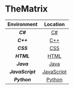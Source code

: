 # TheMatrix

| Environment      | Location                                                                                    |
|:----------------:|:-------------------------------------------------------------------------------------------:|
| **_C#_**         | [C#](https://github.com/Landon-Brown1/CodeDump/tree/master/C%23 "C#")                       |
| **_C++_**        | [C++](https://github.com/Landon-Brown1/CodeDump/tree/master/C%2B%2B "C++")                  |
| **_CSS_**        | [CSS](https://github.com/Landon-Brown1/CodeDump/tree/master/CSS "CSS")                      |
| **_HTML_**       | [HTML](https://github.com/Landon-Brown1/CodeDump/tree/master/HTML "HTML")                   |
| **_Java_**       | [Java](https://github.com/Landon-Brown1/CodeDump/tree/master/Java "Java")                   |
| **_JavaScript_** | [JavaScript](https://github.com/Landon-Brown1/CodeDump/tree/master/Javascript "JavaScript") |
| **_Python_**     | [Python](https://github.com/Landon-Brown1/CodeDump/tree/master/Python "Python")             |